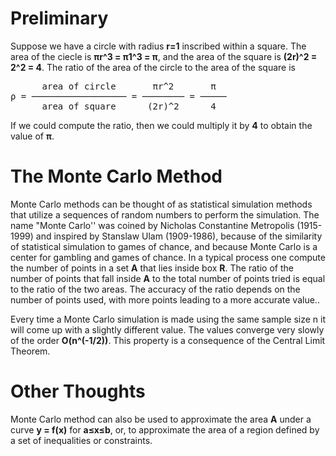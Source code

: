 Preliminary
===========
Suppose we have a circle with radius <B>r=1</B> inscribed within a square. The area of the ciecle is <B>πr^3 = π1^3 = π</B>, and the area of the square is <B>(2r)^2 = 2^2 = 4</B>. The ratio of the area of the circle to the area of the square is

<pre>
      area of circle       πr^2       π
ρ = ────────────────── = ──────── = ─────
      area of square      (2r)^2      4
</pre> 

If we could compute the ratio, then we could multiply it by <B>4</B> to obtain the value of <B>π</B>. 


The Monte Carlo Method
======================
Monte Carlo methods can be thought of as statistical simulation methods that utilize a sequences of random numbers to perform the simulation.  The name "Monte Carlo'' was coined by Nicholas Constantine Metropolis (1915-1999) and inspired by Stanslaw Ulam (1909-1986), because of the similarity of statistical simulation to games of chance, and because Monte Carlo is a center for gambling and games of chance.  In a typical process one compute the number of points in a set <B>A</B> that lies inside box <B>R</B>.  The ratio of the number of points that fall inside <B>A</B> to the total number of points tried is equal to the ratio of the two areas.  The accuracy of the ratio depends on the number of points used, with more points leading to a more accurate value.. 

Every time a Monte Carlo simulation is made using the same sample size n it will come up with a slightly different value. The values converge very slowly of the order <B>O(n^(-1/2))</B>.  This property is a consequence of the Central Limit Theorem.


Other Thoughts
==============
Monte Carlo method can also be used to approximate the area <B>A</B> under a curve <B>y = f(x)</B> for <B>a≤x≤b</B>, or, to approximate the area of a region defined by a set of inequalities or constraints.
